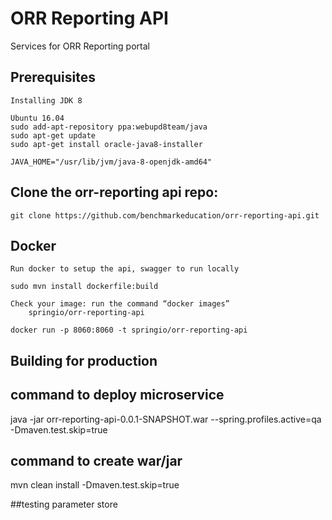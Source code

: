 # ORR Reporting API

Services for ORR Reporting portal

## Prerequisites
	Installing JDK 8

	Ubuntu 16.04
	sudo add-apt-repository ppa:webupd8team/java
	sudo apt-get update
	sudo apt-get install oracle-java8-installer

	JAVA_HOME="/usr/lib/jvm/java-8-openjdk-amd64"
	
## Clone the orr-reporting api repo:
	git clone https://github.com/benchmarkeducation/orr-reporting-api.git
	

## Docker
	Run docker to setup the api, swagger to run locally

	sudo mvn install dockerfile:build
	
	Check your image: run the command “docker images”
	    springio/orr-reporting-api

	docker run -p 8060:8060 -t springio/orr-reporting-api
	

## Building for production

## command to deploy microservice
java -jar orr-reporting-api-0.0.1-SNAPSHOT.war --spring.profiles.active=qa -Dmaven.test.skip=true

## command to create war/jar
mvn clean install -Dmaven.test.skip=true

##testing parameter store


